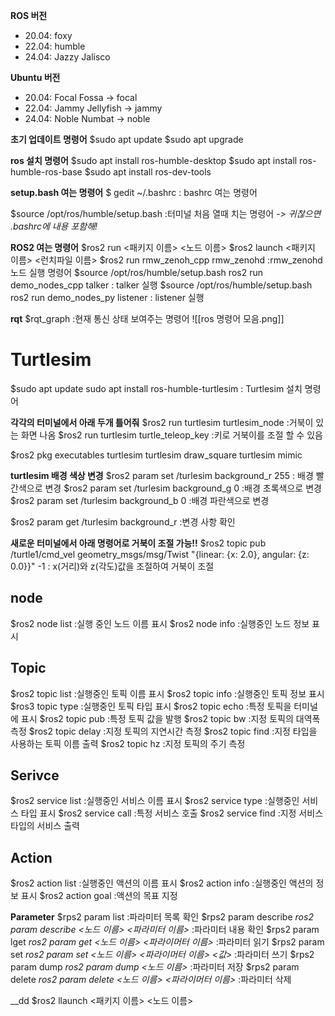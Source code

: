 
__ROS 버전__
- 20.04: foxy
- 22.04: humble
- 24.04: Jazzy Jalisco

__Ubuntu 버전__
- 20.04: Focal Fossa -> focal
- 22.04: Jammy Jellyfish -> jammy
- 24.04: Noble Numbat -> noble
 
__초기 업데이트 명령어__ 
$sudo apt update
$sudo apt upgrade

__ros 설치 명령어__
$sudo apt install ros-humble-desktop
$sudo apt install ros-humble-ros-base
$sudo apt install ros-dev-tools

__setup.bash 여는 명령어__
$ gedit ~/.bashrc : bashrc 여는 명령어

$source /opt/ros/humble/setup.bash
:터미널 처음 열때 치는 명령어
*-> 귀찮으면 .bashrc에 내용 포함해!*

__ROS2 여는 명령어__
$ros2 run <패키지 이름> <노드 이름>
$ros2 launch <패키지 이름> <런치파일 이름>
$ros2 run rmw_zenoh_cpp rmw_zenohd
:rmw_zenohd노드 실행 명령어
$source /opt/ros/humble/setup.bash
ros2 run demo_nodes_cpp talker
: talker 실행
$source /opt/ros/humble/setup.bash
ros2 run demo_nodes_py listener
: listener 실행

__rqt__
$rqt_graph
:현재 통신 상태 보여주는 명령어
![[ros 명령어 모음.png]]

# Turtlesim
$sudo apt update
sudo apt install ros-humble-turtlesim
: Turtlesim 설치 명령어

__각각의 터미널에서 아래 두개 틀어줘__
$ros2 run turtlesim turtlesim_node
:거북이 있는 화면 나옴
$ros2 run turtlesim turtle_teleop_key
:키로 거북이를 조절 할 수 있음

$ros2 pkg executables turtlesim
turtlesim draw_square
turtlesim mimic

__turtlesim 배경 색상 변경__
$ros2 param set /turlesim background_r 255
: 배경 빨간색으로 변경
$ros2 param set /turlesim background_g 0
:배경 초록색으로 변경
$ros2 param set /turlesim background_b 0
:배경 파란색으로 변경

$ros2 param get /turlesim background_r
:변경 사항 확인

__새로운 터미널에서 아래 명령어로 거북이 조절 가능!!__
$ros2 topic pub /turtle1/cmd_vel geometry_msgs/msg/Twist "{linear: {x: 2.0}, angular: {z: 0.0}}" -1
: x(거리)와 z(각도)값을 조절하여 거북이 조절

## __node__
$ros2 node list
:실행 중인 노드 이름 표시
$ros2 node info
:실행중인 노드 정보 표시

## __Topic__
$ros2 topic list
:실행중인 토픽 이름 표시
$ros2 topic info
:실행중인 토픽 정보 표시
$ros3 topic type
:실행중인 토픽 타입 표시
$ros2 topic echo
:특정 토픽을 터미널에 표시
$ros2 topic pub
:특정 토픽 값을 발행
$ros2 topic bw
:지정 토픽의 대역폭 측정
$ros2 topic delay
:지정 토픽의 지연시간 측정
$ros2 topic find
:지정 타입을 사용하는 토픽 이름 출력
$ros2 topic hz
:지정 토픽의 주기 측정

## __Serivce__
$ros2 service list
:실행중인 서비스 이름 표시
$ros2 service type
:실행중인 서비스 타입 표시
$ros2 service call
:특정 서비스 호출
$ros2 service find
:지정 서비스 타입의 서비스 출력

## __Action__
$ros2 action list
:실행중인 액션의 이름 표시
$ros2 action info
:실행중인 액션의 정보 표시
$ros2 action goal
:액션의 목표 지정

__Parameter__
$rps2 param list
:파라미터 목록 확인
$rps2 param describe
	*ros2 param describe <노드 이름> <파라미터 이름>*
:파라미터 내용 확인
$rps2 param lget
	*ros2 param get <노드 이름> <파라이머터 이름>*
:파라미터 읽기
$rps2 param set
	*ros2 param set <노드 이름> <파라이머터 이름> <값>*
:파라미터 쓰기
$rps2 param dump
	*ros2 param dump <노드 이름>*
:파라미터 저장
$rps2 param delete
	*ros2 param delete <노드 이름> <파라이머터 이름>*
:파라미터 삭제

__dd
$ros2 llaunch <패키지 이름> <노드 이름>